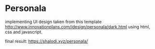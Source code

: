 # Personala
implementing UI design taken from this template
http://www.innovationplans.com/idesign/personala/dark.html
using html, css and javascript.

final result: https://shalodi.xyz/personala/
